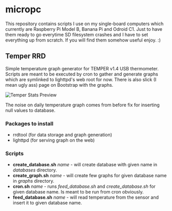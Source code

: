 # micropc

This repository contains scripts I use on my single-board computers which currently are Raspberry Pi Model B, Banana Pi and Odroid C1. Just to have them ready to go everytime SD filesystem crashes and I have to set everything up from scratch. If you will find them somehow useful enjoy. :)

## Temper RRD

Simple temperature graph generator for TEMPER v1.4 USB thermometer. Scripts are meant to be executed by cron to gather and generate graphs which are symlinked to lighttpd's web root for now. There is also slick (I mean ugly ass) page on Bootstrap with the graphs.

![Temper Stats Preview](http://i.imgur.com/AxOcTxg.png)

The noise on daily temperature graph comes from before fix for inserting null values to database.

### Packages to install

 - rrdtool (for data storage and graph generation)
 - lighttpd (for serving graph on the web)

### Scripts
 - **create_database.sh** *name* - will create database with given name in *databases* directory.
 - **create_graph.sh** *name* - will create few graphs for given database name in *graphs* directory.
 - **cron.sh** *name* - runs *feed_database.sh* and *create_database.sh* for given database name. Is meant to be run from cron obviously.
 - **feed_database.sh** *name* - will read temperature from the sensor and insert it to given database name.
